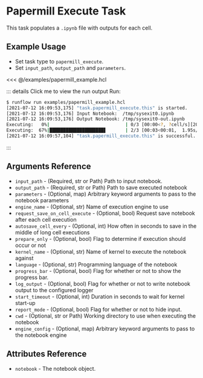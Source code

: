 # Papermill Execute Task

This task populates a `.ipynb` file with outputs for each cell.

## Example Usage

* Set task type to `papermill_execute`.
* Set `input_path`, `output_path` and `parameters`.

<<< @/examples/papermill_example.hcl

::: details Click me to view the run output
Run:
```bash
$ runflow run examples/papermill_example.hcl
[2021-07-12 16:09:53,175] "task.papermill_execute.this" is started.
[2021-07-12 16:09:53,176] Input Notebook:  /tmp/sysexit0.ipynb
[2021-07-12 16:09:53,176] Output Notebook: /tmp/sysexit0-out.ipynb
Executing:   0%|                            | 0/3 [00:00<?, ?cell/s][2021-07-12 16:09:56,562] Executing notebook with kernel: python3
Executing:  67%|████████████████████▋       | 2/3 [00:03<00:01,  1.95s/cell]
[2021-07-12 16:09:57,104] "task.papermill_execute.this" is successful.
```
:::

## Arguments Reference

* `input_path` - (Required, str or Path) Path to input notebook.
* `output_path` - (Required, str or Path) Path to save executed notebook
* `parameters` - (Optional, map) Arbitrary keyword arguments to pass to the notebook parameters
* `engine_name` - (Optional, str) Name of execution engine to use
* `request_save_on_cell_execute` - (Optional, bool) Request save notebook after each cell execution
* `autosave_cell_every` - (Optional, int) How often in seconds to save in the middle of long cell executions
* `prepare_only` - (Optional, bool) Flag to determine if execution should occur or not
* `kernel_name` - (Optional, str) Name of kernel to execute the notebook against
* `language` - (Optional, str) Programming language of the notebook
* `progress_bar` - (Optional, bool) Flag for whether or not to show the progress bar.
* `log_output` - (Optional, bool) Flag for whether or not to write notebook output to the configured logger
* `start_timeout` - (Optional, int) Duration in seconds to wait for kernel start-up
* `report_mode` - (Optional, bool) Flag for whether or not to hide input.
* `cwd` - (Optional, str or Path) Working directory to use when executing the notebook
* `engine_config` - (Optional, map) Arbitrary keyword arguments to pass to the notebook engine

## Attributes Reference

* `notebook` - The notebook object.
